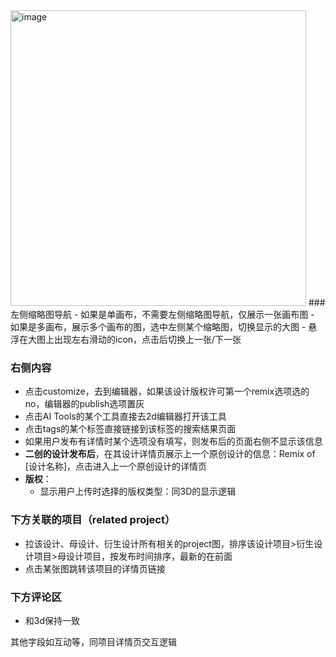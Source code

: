 <img width="473" alt="image" src="https://github.com/user-attachments/assets/5e6538f6-a3a2-4426-8867-6d585f65b41a" />
### 左侧缩略图导航
- 如果是单画布，不需要左侧缩略图导航，仅展示一张画布图
- 如果是多画布，展示多个画布的图，选中左侧某个缩略图，切换显示的大图
- 悬浮在大图上出现左右滑动的icon，点击后切换上一张/下一张

### 右侧内容
- 点击customize，去到编辑器，如果该设计版权许可第一个remix选项选的no，编辑器的publish选项置灰
- 点击AI Tools的某个工具直接去2d编辑器打开该工具
- 点击tags的某个标签直接链接到该标签的搜索结果页面
- 如果用户发布有详情时某个选项没有填写，则发布后的页面右侧不显示该信息
- **二创的设计发布后**，在其设计详情页展示上一个原创设计的信息：Remix of [设计名称]，点击进入上一个原创设计的详情页
- **版权**：
  - 显示用户上传时选择的版权类型：同3D的显示逻辑

### 下方关联的项目（related project）
- 拉该设计、母设计、衍生设计所有相关的project图，排序该设计项目>衍生设计项目>母设计项目，按发布时间排序，最新的在前面
- 点击某张图跳转该项目的详情页链接

### 下方评论区
- 和3d保持一致

其他字段如互动等，同项目详情页交互逻辑
